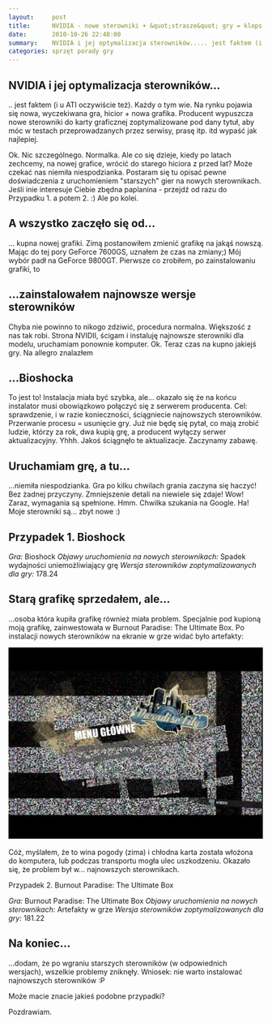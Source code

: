```yaml
---
layout:     post
title:      NVIDIA - nowe sterowniki + &quot;strasze&quot; gry = klops!
date:       2010-10-26 22:48:00
summary:    NVIDIA i jej optymalizacja sterowników..... jest faktem (i u ATI oczywiście też). Każdy o tym wie. Na rynku pojawia się nowa, wyczekiwana gra, hicior + nowa grafika. Producent wypuszcza nowe sterowniki do karty graficznej zoptymalizowane pod dany tytuł, aby móc w testach przeprowadzanych przez serwisy, prasę itp. itd wypaść jak najlepiej.Ok. Nic szczególnego. Normalka. Ale co się dzieje, kiedy po ...
categories: sprzęt porady gry
---
```





## NVIDIA i jej optymalizacja sterowników...



.. jest faktem (i u ATI oczywiście też). Każdy o tym wie. Na rynku pojawia się nowa, wyczekiwana gra, hicior + nowa grafika. Producent wypuszcza nowe sterowniki do karty graficznej zoptymalizowane pod dany tytuł, aby móc w testach przeprowadzanych przez serwisy, prasę itp. itd wypaść jak najlepiej.

Ok. Nic szczególnego. Normalka. Ale co się dzieje, kiedy po latach zechcemy, na nowej grafice, wrócić do starego hiciora z przed lat? Może czekać nas niemiła niespodzianka. 
Postaram się tu opisać pewne doświadczenia z uruchomieniem "starszych" gier na nowych sterownikach. 
Jeśli inie interesuje Ciebie zbędna paplanina - przejdź od razu do Przypadku 1. a potem 2. :)
Ale po kolei.




## A wszystko zaczęło się od...



... kupna nowej grafiki. Zimą postanowiłem zmienić grafikę na jakąś nowszą. Mając do tej pory GeForce 7600GS, uznałem że czas na zmiany;) Mój wybór padł na GeForce 9800GT. Pierwsze co zrobiłem, po zainstalowaniu grafiki, to 




## ...zainstalowałem najnowsze wersje sterowników



Chyba nie powinno to nikogo zdziwić, procedura normalna. Większość z nas tak robi. Strona NVIDII, ścigam i instaluję najnowsze sterowniki dla modelu, uruchamiam ponownie komputer. Ok. Teraz czas na kupno jakiejś gry. Na allegro znalazłem




## ...Bioshocka



To jest to! Instalacja miała być szybka, ale... okazało się że na końcu instalator musi obowiązkowo połączyć się z serwerem producenta. Cel: sprawdzenie, i w razie konieczności, ściągniecie najnowszych sterowników. Przerwanie procesu = usunięcie gry. Już nie będę się pytał, co mają zrobić ludzie, którzy za rok, dwa kupią grę, a producent wyłączy serwer aktualizacyjny. Yhhh. Jakoś ściągnęło te aktualizacje.
Zaczynamy zabawę.




## Uruchamiam grę, a tu...



...niemiła niespodzianka. Gra po kilku chwilach grania zaczyna się haczyć! Bez żadnej przyczyny. Zmniejszenie detali na niewiele się zdaje! Wow! Zaraz, wymagania są spełnione. Hmm. Chwilka szukania na Google. Ha! Moje sterowniki są... zbyt nowe :)




## Przypadek 1. Bioshock



 *Gra:*  Bioshock
 *Objawy uruchomienia na nowych sterownikach:*  Spadek wydajności uniemożliwiający grę
 *Wersja sterowników zoptymalizowanych dla gry:*  178.24




## Starą grafikę sprzedałem, ale...



...osoba która kupiła grafikę również miała problem. Specjalnie pod kupioną moją grafikę, zainwestowała w Burnout Paradise: The Ultimate Box. Po instalacji nowych sterowników na ekranie w grze widać było artefakty:


![desk](https://raw.githubusercontent.com/djfoxer/djfoxer.github.io/master/_img/2010-10-26-_195_/g_-_608x405_-_-_21185x20101026180251_1.jpg)


Cóż, myślałem, że to wina pogody (zima) i chłodna karta została włożona do komputera, lub podczas transportu mogła ulec uszkodzeniu. Okazało się, że problem był w... najnowszych sterownikach. 


Przypadek 2. Burnout Paradise: The Ultimate Box


 *Gra:*  Burnout Paradise: The Ultimate Box
 *Objawy uruchomienia na nowych sterownikach:*  Artefakty w grze
 *Wersja sterowników zoptymalizowanych dla gry:*  181.22




## Na koniec...



...dodam, że po wgraniu starszych sterowników (w odpowiednich wersjach), wszelkie problemy zniknęły.
Wniosek: nie warto instalować najnowszych sterowników :P 

Może macie znacie jakieś podobne przypadki?

Pozdrawiam.